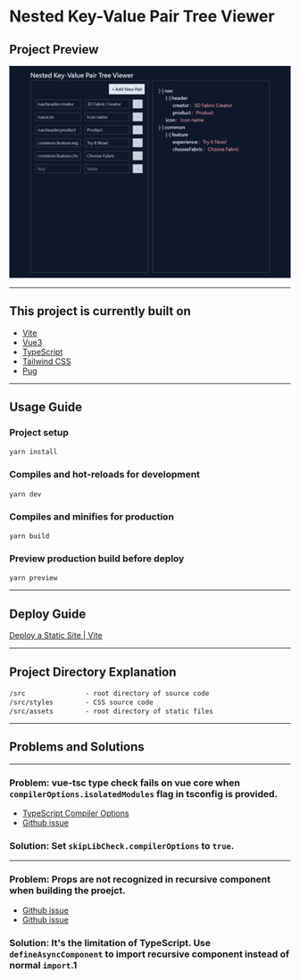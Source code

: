 # Nested Key-Value Pair Tree Viewer

## Project Preview
![preview image](./public/preview/01.png)

- - -

## This project is currently built on

- [Vite](https://vitejs.dev/)
- [Vue3](https://vuejs.org/)
- [TypeScript](https://www.typescriptlang.org/)
- [Tailwind CSS](https://tailwindcss.com/)
- [Pug](https://pugjs.org/api/getting-started.html)

- - -

## Usage Guide

### Project setup
```
yarn install
```

### Compiles and hot-reloads for development
```
yarn dev
```

### Compiles and minifies for production
```
yarn build
```

### Preview production build before deploy
```
yarn preview
```
- - -

## Deploy Guide

[Deploy a Static Site | Vite](https://vitejs.dev/guide/static-deploy.html#netlify)

- - -

## Project Directory Explanation
    /src               - root directory of source code
    /src/styles        - CSS source code
    /src/assets        - root directory of static files

- - -

## Problems and Solutions

- - -
### Problem: vue-tsc type check fails on vue core when `compilerOptions.isolatedModules` flag in tsconfig is provided.

- [TypeScript Compiler Options](https://vitejs.dev/guide/features.html#typescript-compiler-options)
- [Github issue](https://github.com/vuejs/core/issues/1228#issuecomment-668978270)

### Solution: Set `skipLibCheck.compilerOptions` to `true`.

- - -
### Problem: Props are not recognized in recursive component when building the proejct.

- [Github issue](https://github.com/johnsoncodehk/volar/issues/394)
- [Github issue](https://github.com/johnsoncodehk/volar/issues/644)

### Solution: It's the limitation of TypeScript.  Use `defineAsyncComponent` to import recursive component instead of normal `import`.1